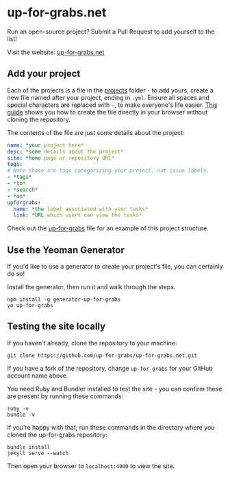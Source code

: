 up-for-grabs.net
================

Run an open-source project? Submit a Pull Request to add yourself to the list!

Visit the website: [up-for-grabs.net](http://up-for-grabs.net/)

## Add your project

Each of the projects is a file in the [projects](https://github.com/up-for-grabs/up-for-grabs.net/blob/gh-pages/_data/projects/) folder - to add yours, create a new file named after your project, ending in `.yml`. Ensure all spaces and special characters are replaced with `-`, to make everyone's life easier. [This guide](https://help.github.com/articles/creating-new-files/) shows you how to create the file directly in your browser without cloning the repository.

The contents of the file are just some details about the project:

```yaml
name: *your project here*
desc: *some details about the project*
site: *home page or repository URL*
tags:
# Note those are tags categorizing your project, not issue labels.
- *tags*
- *to*
- *search*
- *on*
upforgrabs:
  name: *the label associated with your tasks*
  link: *URL which users can view the tasks*
```

Check out the [up-for-grabs](https://github.com/up-for-grabs/up-for-grabs.net/blob/gh-pages/_data/projects/up-for-grabs.net.yml) file for an example of this project structure.

## Use the Yeoman Generator

If you'd like to use a generator to create your project's file, you can certainly do so!

Install the generator, then run it and walk through the steps.

```
npm install -g generator-up-for-grabs
yo up-for-grabs
```

## Testing the site locally

If you haven't already, clone the repository to your machine:

```
git clone https://github.com/up-for-grabs/up-for-grabs.net.git
```

If you have a fork of the repository, change `up-for-grabs` for your GitHub account name above.

You need Ruby and Bundler installed to test the site - you can confirm these are present by running these commands:

```
ruby -v
bundle -v
```

If you're happy with that, run these commands in the directory where you cloned the up-for-grabs repository:

```
bundle install
jekyll serve --watch
```

Then open your browser to `localhost:4000` to view the site.
